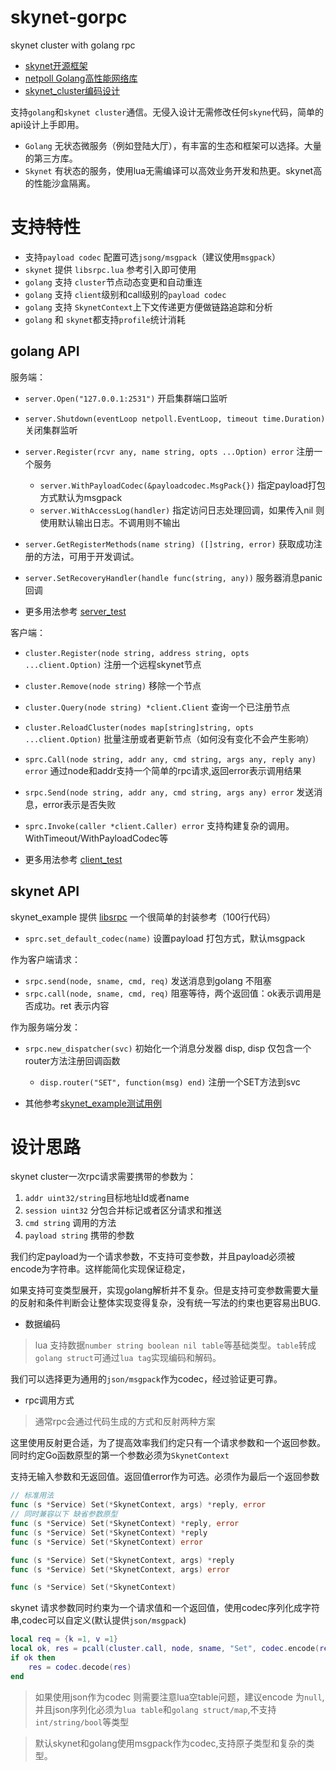 # skynet-gorpc
skynet cluster with golang rpc

- [skynet开源框架](https://github.com/cloudwu/skynet/wiki)
- [netpoll Golang高性能网络库](https://github.com/cloudwego/netpoll/blob/develop/README_CN.md)
- [skynet_cluster编码设计](https://blog.codingnow.com/2017/03/skynet_cluster.html)

支持`golang`和`skynet cluster`通信。无侵入设计无需修改任何`skyne`代码，简单的api设计上手即用。

- `Golang` 无状态微服务（例如登陆大厅），有丰富的生态和框架可以选择。大量的第三方库。
- `Skynet` 有状态的服务，使用lua无需编译可以高效业务开发和热更。skynet高的性能沙盒隔离。

# 支持特性 #

- 支持`payload codec` 配置可选`jsong/msgpack`（建议使用`msgpack`）
- `skynet` 提供 `libsrpc.lua` 参考引入即可使用
- `golang` 支持 `cluster`节点动态变更和自动重连
- `golang` 支持 `client`级别和call级别的`payload codec`
- `golang` 支持 `SkynetContext`上下文传递更方便做链路追踪和分析
- `golang` 和 `skynet`都支持`profile`统计消耗

## golang API ##

服务端：

- `server.Open("127.0.0.1:2531")` 开启集群端口监听
- `server.Shutdown(eventLoop netpoll.EventLoop, timeout time.Duration)` 关闭集群监听

- `server.Register(rcvr any, name string, opts ...Option) error` 注册一个服务
  - `server.WithPayloadCodec(&payloadcodec.MsgPack{})` 指定payload打包方式默认为msgpack
  - `server.WithAccessLog(handler)` 指定访问日志处理回调，如果传入nil 则使用默认输出日志。不调用则不输出
- `server.GetRegisterMethods(name string) ([]string, error)` 获取成功注册的方法，可用于开发调试。
- `server.SetRecoveryHandler(handle func(string, any))` 服务器消息panic 回调
- 更多用法参考 [server_test](./srpc_server_test.go)

客户端：

- `cluster.Register(node string, address string, opts ...client.Option)` 注册一个远程skynet节点
- `cluster.Remove(node string)` 移除一个节点
- `cluster.Query(node string) *client.Client` 查询一个已注册节点
- `cluster.ReloadCluster(nodes map[string]string, opts ...client.Option)` 批量注册或者更新节点（如何没有变化不会产生影响）

- `sprc.Call(node string, addr any, cmd string, args any, reply any) error` 通过node和addr支持一个简单的rpc请求,返回error表示调用结果
- `srpc.Send(node string, addr any, cmd string, args any) error` 发送消息，error表示是否失败
- `sprc.Invoke(caller *client.Caller) error` 支持构建复杂的调用。WithTimeout/WithPayloadCodec等

- 更多用法参考 [client_test](./srpc_client_test.go)

## skynet API ##

skynet_example 提供 [libsrpc](./skynet_example/libsrpc.lua) 一个很简单的封装参考（100行代码）

- `sprc.set_default_codec(name)` 设置payload 打包方式，默认msgpack

作为客户端请求：

- `srpc.send(node, sname, cmd, req)` 发送消息到golang 不阻塞
- `srpc.call(node, sname, cmd, req)` 阻塞等待，两个返回值：ok表示调用是否成功。ret 表示内容

作为服务端分发：

- `srpc.new_dispatcher(svc)` 初始化一个消息分发器 disp, disp 仅包含一个router方法注册回调函数
  - `disp.router("SET", function(msg) end)` 注册一个SET方法到svc

- 其他参考[skynet_example测试用例](./skynet_example/main_test.lua)

# 设计思路 #

skynet cluster一次rpc请求需要携带的参数为：

1. `addr uint32/string`目标地址Id或者name
2. `session uint32` 分包合并标记或者区分请求和推送
3. `cmd string` 调用的方法
4. `payload string` 携带的参数

我们约定payload为一个请求参数，不支持可变参数，并且payload必须被encode为字符串。这样能简化实现保证稳定，

如果支持可变类型展开，实现golang解析并不复杂。但是支持可变参数需要大量的反射和条件判断会让整体实现变得复杂，没有统一写法的约束也更容易出BUG.


- 数据编码

> lua 支持数据`number string boolean nil table`等基础类型。`table`转成`golang struct`可通过`lua tag`实现编码和解码。

我们可以选择更为通用的`json/msgpack`作为codec，经过验证更可靠。

- rpc调用方式

> 通常rpc会通过代码生成的方式和反射两种方案

这里使用反射更合适，为了提高效率我们约定只有一个请求参数和一个返回参数。同时约定Go函数原型的第一个参数必须为`SkynetContext`

支持无输入参数和无返回值。返回值error作为可选。必须作为最后一个返回参数
```Go
// 标准用法
func (s *Service) Set(*SkynetContext, args) *reply, error
// 同时兼容以下 缺省参数原型
func (s *Service) Set(*SkynetContext) *reply, error
func (s *Service) Set(*SkynetContext) *reply
func (s *Service) Set(*SkynetContext) error

func (s *Service) Set(*SkynetContext, args) *reply
func (s *Service) Set(*SkynetContext, args) error

func (s *Service) Set(*SkynetContext)
```

skynet 请求参数同时约束为一个请求值和一个返回值，使用codec序列化成字符串,codec可以自定义(默认提供`json/msgpack`)

```Lua
local req = {k =1, v =1}
local ok, res = pcall(cluster.call, node, sname, "Set", codec.encode(req))
if ok then
    res = codec.decode(res)
end
```
> 如果使用json作为codec 则需要注意lua空table问题，建议encode 为`null`, 并且json序列化必须为`lua table`和`golang struct/map`,不支持`int/string/bool`等类型

> 默认skynet和golang使用msgpack作为codec,支持原子类型和复杂的类型。